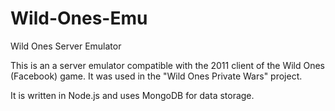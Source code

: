 # Wild-Ones-Emu
Wild Ones Server Emulator

This is an a server emulator compatible with the 2011 client of the Wild Ones (Facebook) game. It was used in the "Wild Ones Private Wars" project.

It is written in Node.js and uses MongoDB for data storage.
